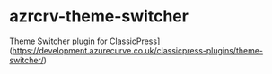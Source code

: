 # azrcrv-theme-switcher
Theme Switcher plugin for ClassicPress](https://development.azurecurve.co.uk/classicpress-plugins/theme-switcher/)
